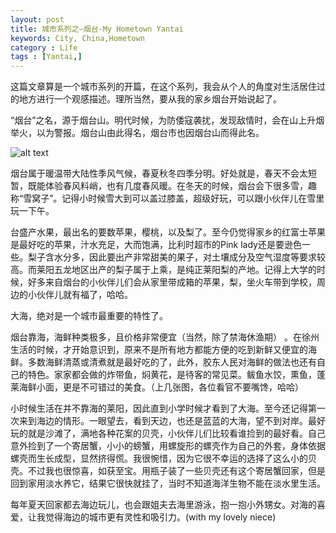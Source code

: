 ```yaml
---
layout: post
title: 城市系列之—烟台-My Hometown Yantai 
keywords: City, China,Hometown
category : Life
tags : [Yantai,]
---
```


这篇文章算是一个城市系列的开篇，在这个系列，我会从个人的角度对生活居住过的地方进行一个观感描述。理所当然，要从我的家乡烟台开始说起了。

“烟台”之名，源于烟台山。明代时候，为防倭寇袭扰，发现敌情时，会在山上升烟举火，以为警报。烟台山由此得名，烟台市也因烟台山而得此名。

![alt text](/guoxiangzhao.github.io/images/yantai_1.jpgg "Title")            

烟台属于暖温带大陆性季风气候，春夏秋冬四季分明。好处就是，春天不会太短暂，既能体验春风料峭，也有几度春风暖。在冬天的时候，烟台会下很多雪，趣称“雪窝子”。记得小时候雪大到可以盖过膝盖，超级好玩，可以跟小伙伴儿在雪里玩一下午。

台盛产水果，最出名的要数苹果，樱桃，以及梨了。至今仍觉得家乡的红富士苹果是最好吃的苹果，汁水充足，大而饱满，比利时超市的Pink lady还是要逊色一些。梨子含水分多，因此要出产非常甜美的果子，对土壤成分及空气湿度等要求较高。而莱阳五龙地区出产的梨子属于上乘，是纯正莱阳梨的产地。记得上大学的时候，好多来自烟台的小伙伴儿们会从家里带成箱的苹果，梨，坐火车带到学校，周边的小伙伴儿就有福了，哈哈。

大海，绝对是一个城市最重要的特性了。

烟台靠海，海鲜种类极多，且价格非常便宜（当然，除了禁海休渔期） 。在徐州生活的时候，才开始意识到，原来不是所有地方都能方便的吃到新鲜又便宜的海鲜。多数海鲜清蒸或清煮就是最好吃的了，此外，胶东人民对海鲜的做法也还有自己的特色。家家都会做的炸带鱼，焖黄花，是待客的常见菜。鲅鱼水饺，熏鱼，蓬莱海鲜小面，更是不可错过的美食。（上几张图，各位看官不要嘴馋，哈哈）

小时候生活在并不靠海的莱阳，因此直到小学时候才看到了大海。至今还记得第一次来到海边的情形。一眼望去，看到天边，也还是蓝蓝的大海，望不到对岸。最好玩的就是沙滩了，满地各种花案的贝壳，小伙伴儿们比较看谁捡到的最好看。自己意外捡到了一个寄居蟹，小小的螃蟹，用螺旋形的螺壳作为自己的外套，身体依据螺壳而生长成型，显然挤得慌。我很惋惜，因为它很不幸运的选择了这么小的贝壳。不过我也很惊喜，如获至宝。用瓶子装了一些贝壳还有这个寄居蟹回家，但是回到家用淡水养它，结果它很快就挂了，当时不知道海洋生物不能在淡水里生活。

每年夏天回家都去海边玩儿，也会跟姐夫去海里游泳，抱一抱小外甥女。对海的喜爱，让我觉得海边的城市更有灵性和吸引力。(with my lovely niece)

